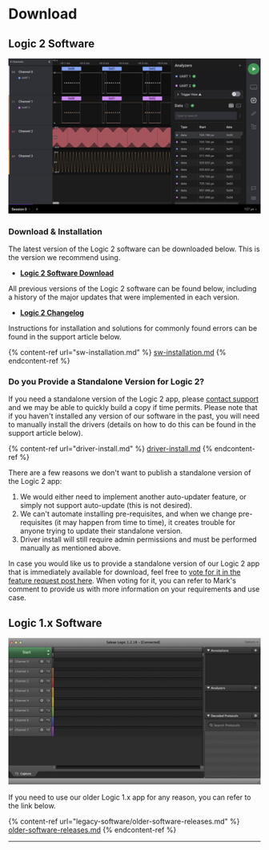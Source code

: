 # Download

## Logic 2 Software

![Logic 2 Software](<../.gitbook/assets/Screen Shot 2021-12-07 at 12.10.01 PM.png>)

### Download & Installation

The latest version of the Logic 2 software can be downloaded below. This is the version we recommend using.

* [**Logic 2 Software Download**](https://www.saleae.com/downloads/)

All previous versions of the Logic 2 software can be found below, including a history of the major updates that were implemented in each version.

* ****[**Logic 2 Changelog**](https://ideas.saleae.com/f/changelog/)****

Instructions for installation and solutions for commonly found errors can be found in the support article below.

{% content-ref url="sw-installation.md" %}
[sw-installation.md](sw-installation.md)
{% endcontent-ref %}

### Do you Provide a Standalone Version for Logic 2?

If you need a standalone version of the Logic 2 app, please [contact support](https://contact.saleae.com/hc/en-us/requests/new) and we may be able to quickly build a copy if time permits. Please note that if you haven't installed any version of our software in the past, you will need to manually install the drivers (details on how to do this can be found in the support article below).

{% content-ref url="driver-install.md" %}
[driver-install.md](driver-install.md)
{% endcontent-ref %}

There are a few reasons we don't want to publish a standalone version of the Logic 2 app:

1. We would either need to implement another auto-updater feature, or simply not support auto-update (this is not desired).
2. We can't automate installing pre-requisites, and when we change pre-requisites (it may happen from time to time), it creates trouble for anyone trying to update their standalone version.
3. Driver install will still require admin permissions and must be performed manually as mentioned above.

In case you would like us to provide a standalone version of our Logic 2 app that is immediately available for download, feel free to [vote for it in the feature request post here](https://ideas.saleae.com/b/feature-requests/widows-standalone-beta-releases/). When voting for it, you can refer to Mark's comment to provide us with more information on your requirements and use case.

## Logic 1.x Software

![Logic 1.x Software](../.gitbook/assets/logic1.png)

If you need to use our older Logic 1.x app for any reason, you can refer to the link below.

{% content-ref url="legacy-software/older-software-releases.md" %}
[older-software-releases.md](legacy-software/older-software-releases.md)
{% endcontent-ref %}



****
